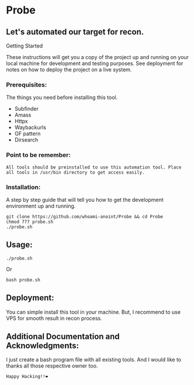 ### <h1>Probe</h1>
<h2>Let's automated our target for recon. </h2>  

Getting Started

These instructions will get you a copy of the project up and running on your local machine for development and testing purposes. See deployment for notes on how to deploy the project on a live system.

### Prerequisites:

The things you need before installing this tool.

* Subfinder
* Amass
* Httpx
* Waybackurls
* GF pattern
* Dirsearch

### Point to be remember:
```All tools should be preinstalled to use this automation tool. Place all tools in /usr/bin directory to get access easily.```

### Installation:

A step by step guide that will tell you how to get the development environment up and running.

```
git clone https://github.com/whoami-anoint/Probe && cd Probe
chmod 777 probe.sh
./probe.sh

```

## Usage:
```
./probe.sh 
```
Or 
```
bash probe.sh
```

## Deployment:
You can simple install this tool in your machine. But, I recommend to use VPS for smooth result in recon process.


## Additional Documentation and Acknowledgments:
I just create a bash program file with all existing tools. And I would like to thanks all those respective owner too.

```Happy Hacking!!❤️```

